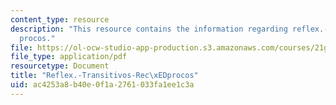 ```yaml
---
content_type: resource
description: "This resource contains the information regarding reflex.-transitivos-rec\xED\
  procos."
file: https://ol-ocw-studio-app-production.s3.amazonaws.com/courses/21g-701-spanish-i-fall-2003/ac4253a8b40e0f1a2761033fa1ee1c3a_MIT21G_701F03_13reflex.pdf
file_type: application/pdf
resourcetype: Document
title: "Reflex.-Transitivos-Rec\xEDprocos"
uid: ac4253a8-b40e-0f1a-2761-033fa1ee1c3a
---
```

